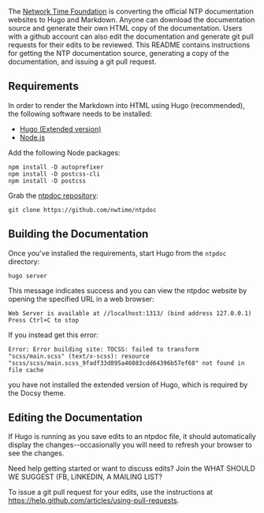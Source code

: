 The [Network Time Foundation](https://www.nwtime.org/) is converting the official NTP documentation websites to Hugo and Markdown. Anyone can download the documentation source and generate their own HTML copy of the documentation. Users with a github account can also edit the documentation and generate git pull requests for their edits to be reviewed. This README contains instructions for getting the NTP documentation source, generating a copy of the
documentation, and issuing a git pull request.

## Requirements

In order to render the Markdown into HTML using Hugo (recommended), the following software needs to be installed:

* [Hugo (Extended version)](https://github.com/gohugoio/hugo/releases)
* [Node.js](https://nodejs.org/en/download/)

Add the following Node packages:

```
npm install -D autoprefixer
npm install -D postcss-cli
npm install -D postcss
```

Grab the [ntpdoc repository](https://github.com/nwtime/ntpdoc/):

```
git clone https://github.com/nwtime/ntpdoc

```

## Building the Documentation

Once you've installed the requirements, start Hugo from the `ntpdoc` directory:

```
hugo server
```

This message indicates success and you can view the ntpdoc website by opening the specified URL in a web browser:

```
Web Server is available at //localhost:1313/ (bind address 127.0.0.1)
Press Ctrl+C to stop
```

If you instead get this error:

```
Error: Error building site: TOCSS: failed to transform "scss/main.scss" (text/x-scss): resource "scss/scss/main.scss_9fadf33d895a46083cdd64396b57ef68" not found in file cache
```

you have not installed the extended version of Hugo, which is required by the Docsy theme.

## Editing the Documentation

If Hugo is running as you save edits to an ntpdoc file, it should automatically display the changes--occasionally you will need to refresh your browser to see the changes.

Need help getting started or want to discuss edits? Join the WHAT SHOULD WE SUGGEST (FB, LINKEDIN, A MAILING LIST?

To issue a git pull request for your edits, use the instructions at
https://help.github.com/articles/using-pull-requests.
